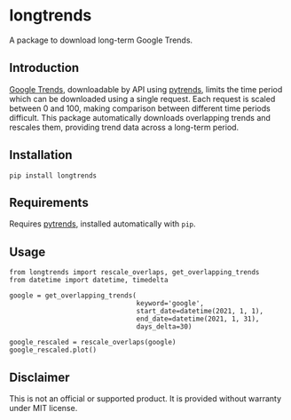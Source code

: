 # longtrends

A package to download long-term Google Trends.

## Introduction

[Google Trends](https://trends.google.com/trends), downloadable by API using [pytrends](https://pypi.org/project/pytrends/), limits the time period which can be downloaded using a single request. Each request is scaled between 0 and 100, making comparison between different time periods difficult. This package automatically downloads overlapping trends and rescales them, providing trend data across a long-term period.

## Installation

`pip install longtrends`

## Requirements

Requires [pytrends](https://pypi.org/project/pytrends/), installed automatically with `pip`.

## Usage

```
from longtrends import rescale_overlaps, get_overlapping_trends
from datetime import datetime, timedelta

google = get_overlapping_trends(
                                keyword='google',
                                start_date=datetime(2021, 1, 1),
                                end_date=datetime(2021, 1, 31),
                                days_delta=30)

google_rescaled = rescale_overlaps(google)
google_rescaled.plot()
```

## Disclaimer

This is not an official or supported product. It is provided without warranty under MIT license.
